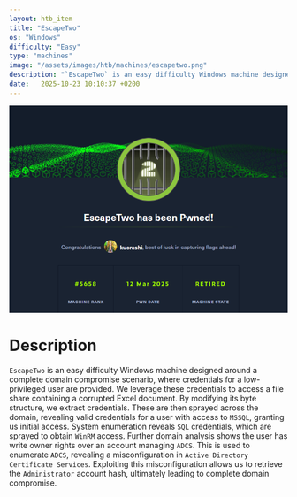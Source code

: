 ```yaml
---
layout: htb_item
title: "EscapeTwo"
os: "Windows"
difficulty: "Easy"
type: "machines"
image: "/assets/images/htb/machines/escapetwo.png"
description: "`EscapeTwo` is an easy difficulty Windows machine designed around a complete domain compromise scenario, where credentials for a low-privileged user are provided. We leverage these credentials to access a file share containing a corrupted Excel document. By modifying its byte structure, we extract credentials. These are then sprayed across the domain, revealing valid credentials for a user with access to `MSSQL`, granting us initial access. System enumeration reveals `SQL` credentials, which are sprayed to obtain `WinRM` access. Further domain analysis shows the user has write owner rights over an account managing `ADCS`. This is used to enumerate `ADCS`, revealing a misconfiguration in `Active Directory Certificate Services`. Exploiting this misconfiguration allows us to retrieve the `Administrator` account hash, ultimately leading to complete domain compromise."
date:   2025-10-23 10:10:37 +0200
---
```


![EscapeTwo pwned](/assets/images/htb/machines/escapetwo_pwned.png)

# Description
`EscapeTwo` is an easy difficulty Windows machine designed around a complete domain compromise scenario, where credentials for a low-privileged user are provided. We leverage these credentials to access a file share containing a corrupted Excel document. By modifying its byte structure, we extract credentials. These are then sprayed across the domain, revealing valid credentials for a user with access to `MSSQL`, granting us initial access. System enumeration reveals `SQL` credentials, which are sprayed to obtain `WinRM` access. Further domain analysis shows the user has write owner rights over an account managing `ADCS`. This is used to enumerate `ADCS`, revealing a misconfiguration in `Active Directory Certificate Services`. Exploiting this misconfiguration allows us to retrieve the `Administrator` account hash, ultimately leading to complete domain compromise.
